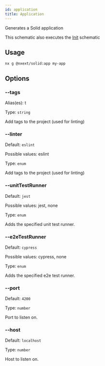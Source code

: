 ```yaml
---
id: application
title: Application
---
```


Generates a Solid application

This schematic also executes the [Init](init) schematic

## Usage

```
nx g @nxext/solid:app my-app
```

## Options

### --tags

Alias(es): t

Type: `string`

Add tags to the project (used for linting)

### --linter

Default: `eslint`

Possible values: eslint

Type: `enum`

Add tags to the project (used for linting)

### --unitTestRunner

Default: `jest`

Possible values: jest, none

Type: `enum`

Adds the specified unit test runner.

### --e2eTestRunner

Default: `cypress`

Possible values: cypress, none

Type: `enum`

Adds the specified e2e test runner.

### --port

Default: `4200`

Type: `number`

Port to listen on.

### --host

Default: `localhost`

Type: `number`

Host to listen on.
